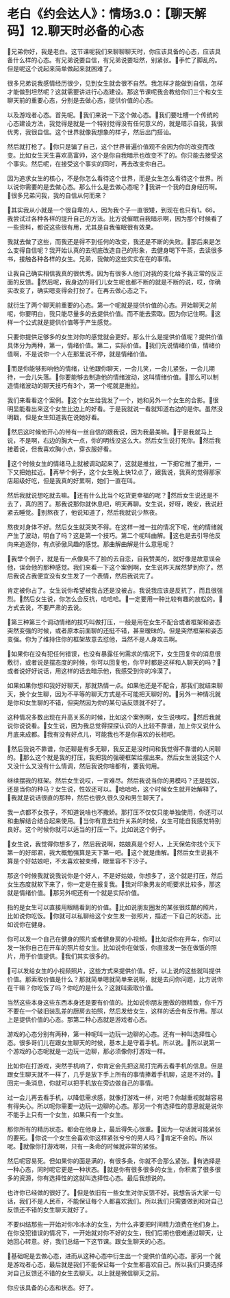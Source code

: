 # 老白《约会达人》：情场3.0：【聊天解码】12.聊天时必备的心态

🎼兄弟你好，我是老白。这节课呢我们来聊聊聊天时，你应该具备的心态，应该具备什么样的心态。有兄弟说要自信，有兄弟说要坦然，别紧张。🎼手忙了脚乱的。但是呢这个说起来简单做起来就困难了。

很多兄弟说我感情经历很少，见到女生就会很不自然。我怎样才能做到自信，怎样才能做到坦然呢？这就需要讲进行心态建设。那这节课呢我会教给你们三个和女生聊天前的重要心态，分别是去做心态，提供价值的心态。

以及游戏者心态。首先呢。🎼我们来说一下这个做心态。🎼我们要吐槽一个传统的心态建设方法，我觉得是就是一个特别觉得没有任何意义的，就是暗示自我，我很优秀，我很自信。这个世界就像我想象的样子，然后出门搭讪。

然后就打枪了。🎼你只是骗了自己，这个世界普遍价值观不会因为你的改变而改变。比如女生天生喜欢高富帅，这个是你自我暗示也改变不了的。你只能去接受这个事实。然后呢，在接受这个事实的同时，再去改变你自己。

因为追求女生的核心，不是你怎么看待这个世界，而是女生怎么看待这个世界。所以说你需要的是去做心态。那么什么是去做心态呢？🎼我讲一个我的自身经历啊。🎼很多兄弟问我，我的自信从何而来？

🎼其实我从小就是一个很自卑的人，因为我个子一直很矮，到现在也只有1。66。我尝试过各种各样的提升自己的方法。比方说催眠自我暗示啊，因为那个时候看了一些资料，都说这些很有用，尤其是自我催眠很有效果。

我就去做了这些，而我还是得不到任何的改变，我还是不断的失败。🎼那后来是怎么变得自信呢？我开始认真的去彻底改造自己的形象，去健身喝下午茶，去读很多书，接触各种各样的女生。兄弟，我做的这些实实在在的事情。

让我自己确实相信我真的很优秀。因为有很多人他们对我的变化给予我正常的反正面的反馈。🎼然后呢，我身边的哥们儿女生呢也都不断的就是不断的说，哎，你确实改变了，确实嗯变得会打扮了。在再去做心态之下。

就衍生了两个聊天前重要的心态。第一个呢就是提供价值的心态。开始聊天之前呢，你要明白，我只能尽量多的去提供价值。而不能去索取。因为你记住啊。🎼这样一个公式就是提供价值等于产生感觉。

只要你提供足够多的女生对你的感觉就会更好。那么什么是提供价值呢？提供价值具体分为两种，第一，情绪价值。第二，实际价值。🎼我们先说情绪价值，情绪价值啊，不是说你一个人在那里说不停，就是情绪价值。

🎼而是你能够影响他的情绪，让他跟你聊天，一会儿笑，一会儿紧张，一会儿期待，一会儿失落。🎼你要能够去制造他的情绪波动，这叫情绪价值。🎼那么可以制造情绪波动的聊天技巧有3个，第一个呢就是推拉。

我们来看看这个案例。🎼这个女生给我发了一个，她和另外一个女生的合影。🎼很明显能看出来这个女生比边上的好看。于是我就说一看就知道右边的是你。虽然没明戳，但是女生知道我在说她好看。

🎼然后这时候他开心的带有一丝自信的跟我说，因为我最美嘛。🎼于是我就马上说，不是啊，右边的胸大一点，你的明线没这么大。然后女生说打死你。🎼然后我接着说，但我喜欢胸小点，穿衣服好看。

🎼这个时候女生的情绪马上就被调动起来了，这就是推拉，一下把它推了推开，一下又把她拉近。🎼再举个例子，这个女生晚上快12点了，跟我说，我真的觉得那家店超级好吃，但是我真的好累啊，她们一直在叫。

然后我就说想吃就去嘛。🎼还有什么比当个吃货更幸福的呢？🎼然后女生说还是不去了，真的困了。那我说那你就休息吧，明天再聊。女生说，好呀，晚安，我说赶紧去睡觉。🎼别熬夜了，他说知道了，然后我就说少熬夜。

熬夜对身体不好。然后女生就哭笑不得。在这样一推一拉的情况下呢，他的情绪就产生了波动，明白了吗？这是第一个技巧。第二个呢叫曲解。🎼这也是去引导他反向来追逐你，有点骄傲风趣的感觉。那曲解曲解是什么意思呢？

🎼我举个例子，就是有一点像臭不了脸的去自恋，自我赞美的，就好像是故意误会他，误会他的那种感觉。我们来看一下这个案例啊，女生说昨天居然梦到你了。然后我说占我便宜没有女生发了一个表情，然后我说完了。

肯定被你占了。女生说你希望被我占还是没被占。我说我应该是反抗了，而且很强烈。🎼然后女生说，你怎么会反抗，哈哈哈。🎼一定要用一种比较有趣的放松的。🎼方式去说，不要严肃的去说。

🎼第三种第三个调动情绪的技巧叫做打压，一般是用在女生不配合或者框架和姿态突然变强的时候，或者原本前面聊的还挺不错，甚至暧昧的。但是突然框架和姿态变强。你为了维持住你的框架故意去怼他，当然不是人身攻击啊。

🎼如果你在没有犯任何错误，也没有暴露任何需求的情况下，女生回复你的消息很敷衍，或者说是摆态度的时候，你可以回复他，你平时都是这样和人聊天的吗？🎼或者说好好说话，用这样的话去暗示他，我感受到你的冷漠了。

如果如果你想和我好好聊天，那就热情一点。如果他还是不配合，那我们就结束聊天，换个女生聊，因为不平等的聊天方式是不可能把天聊好的。🎼另外一种情况就是你和女生聊的不错，但突然因为你的某句话反馈就不好了。

这种情况多数出现在升高关系的时候，比如这个案例啊，女生说咦哎。🎼然后我就说你说说看。🎼女生说，因为我总觉得探探认识的人比较不靠谱，加上你又说什么月底来成都。🎼我有没有好点儿，可能我也不是你喜欢的长相吧。

🎼然后我说不靠谱，你还聊是有多无聊，我反正是没时间和我觉得不靠谱的人闲聊的。🎼那么这个就是我的打压，我把我的强硬框架给摆出来。然后女生说我这个人又没什么又没有什么情调，然后我说你啥都有，要我何用。

继续摆我的框架。然后女生说哎，一言难尽。然后我说当你的男模吗？还是姓奴，还是当你的种马？女生说，性奴还可以。🎼哈哈哈，这个时候女生就开始解释了。🎼我就是说话很直的那种，然后也很久很久没和男生聊天了。

我一点都不女孩子，不知道说啥也不撒娇。那打压不仅仅只能单独使用，你还可以和曲解结合结合起来使用。🎼当你有意去拉升关系的时候，女生可能自我感觉特别良好。这个时候你就可以适当的打压一下。比如说这个例子。

🎼女生说，我觉得你想多了，然后我说啊，姑娘真是个好人，上天保佑你找个天下第一的好郎君，我大概勉强算是天下第一吧。🎼这个就是曲解。🎼然后女生说我不算是个好姑娘吧，不太喜欢被束缚，眼里容不下沙子。

那这个时候我就说我说你是个好人，不是好姑娘，你想多了，这个就是打压，然后女生态度就软下来了，你一定是在报复我。🎼我对印象男友的呃要求比较多，那这就是情绪价值。🎼那另外呢还有一个就是实际价值。

指的是女生可以直接用眼睛看到的价值。🎼比如说朋友圈发的某张很炫酷的照片，比如说你吃饭。🎼你就可以私聊给这个女生发一张照片，描述一下自己的状态。比如说你在健身。

你可以发一个自己在健身的照片或者健身房的小视频。🎼比如说你在开车，你可以发一张你自己在开车的照片给女生。比如说你在做饭，你直接发一张在做饭的照片，用于价值提供。🎼我们其实很多的。

🎼可以发给女生的小视频照片，这些方式来提供价值。好，以上说的这些就叫提供价值。那索取价值是什么？那就简单嗯就简单来说啊，就是去问你问题，比方说你在干嘛？你吃饭了吗？你吃的是什么？这就叫索取价值。

当然这些本身这些东西本身还是要有价值的。比如说你朋友圈做的很精致，你千万不要在一个破旧装乱差的厨房去拍照，然后发给女生，这样的话会有反作用。那以上是提供价值的心态。那第二种心态就是游戏者心态。

游戏的心态分别有两种，第一种呢叫一边玩一边聊的心态。还有一种叫选择性心态。很多哥们儿在跟女生聊天的时候，基本上是守着手机。所以说。🎼所以说第一个游戏的心态呢就是一边玩一边聊，那必须像你打游戏一样。

比如你在打游戏，突然手机响了，你肯定会先把这局打完再去看手机的信息。但是跟女生聊天就不一样了，几乎是放下手上所有的事情捧着手机聊，这是不对的。🎼回完一条消息，你就可以把手机放在旁边做自己的事情。

过一会儿再去看手机，以降低需求感，就像打游戏一样，对吧？你越重视就越容易有得失心。所以呢你需要一边玩一边聊的心态。那另一个有选择性的意思就是说你不能手上只有一个女生，如果只有一个女生。

那你所有的精历状态。都会在他身上，最后得失心很重。🎼因为一句话就可能紧张的要死。🎼你说一个女生会喜欢你这样紧张兮兮的男人吗？🎼肯定不会的。所以呢。🎼就像你打游戏啊，只有一条命的时候就非常的紧张。

然后呢容易死。但如果你的面是满的，有很多条，你就不会那么紧张。🎼有选择是一种心态，同时呢它更是一种状态。🎼就是你有很多很多的女生，你积累了很多很多的资源，你有选择性的这就叫选择性心态。最后我想说的。

也许你已经做的很好了。🎼但是依旧有一些女生对你反馈不好。我想告诉大家一句话，我们不是人民币，不能保证每个人都喜欢我们。所以我们只需要做到和对自己反馈还不错的女生聊天就好了。

不要纠结那些一开始对你冷冰冰的女生，为什么非要把时间精力浪费在他们身上。在你没犯错误的情况下，一开始就对你不好的女生，我们后期也很难通过聊天，让她回心转意。好，我们总结一下这节课。跟女生聊天的心态。

🎼基础呢是去做心态，进而从这种心态中衍生出一个提供价值的心态。那另一个就是游戏者心态，最后就是我们不能保证每一个女生都喜欢自己。所以我们只要选择对自己反馈还不错的女生去聊天。以上就是微信聊天之前。

你应该具备的心态和状态。好了。